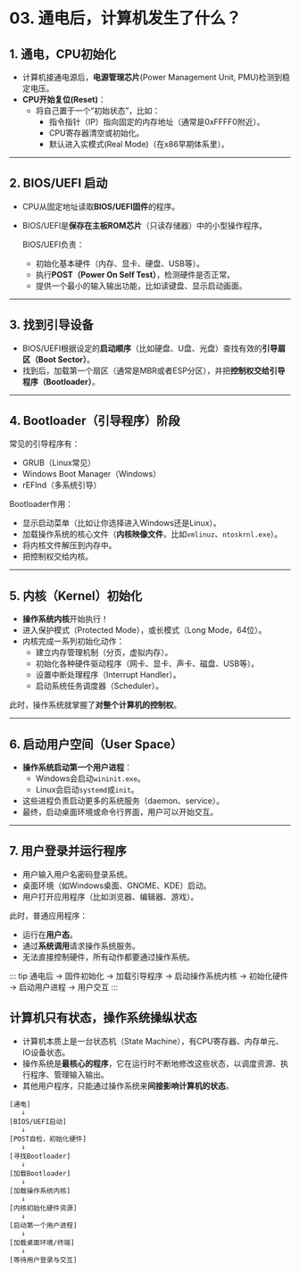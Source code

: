 # 03. 通电后，计算机发生了什么？

## 1. 通电，CPU初始化

- 计算机接通电源后，**电源管理芯片**(Power Management Unit, PMU)检测到稳定电压。
- **CPU开始复位(Reset)**：
  - 将自己置于一个“初始状态”，比如：
    - 指令指针（IP）指向固定的内存地址（通常是0xFFFF0附近）。
    - CPU寄存器清空或初始化。
    - 默认进入实模式(Real Mode)（在x86早期体系里）。

---

## 2. BIOS/UEFI 启动

- CPU从固定地址读取**BIOS/UEFI固件**的程序。
- BIOS/UEFI是**保存在主板ROM芯片**（只读存储器）中的小型操作程序。

  BIOS/UEFI负责：
  - 初始化基本硬件（内存、显卡、硬盘、USB等）。
  - 执行**POST（Power On Self Test）**，检测硬件是否正常。
  - 提供一个最小的输入输出功能，比如读键盘、显示启动画面。

---

## 3. 找到引导设备

- BIOS/UEFI根据设定的**启动顺序**（比如硬盘、U盘、光盘）查找有效的**引导扇区（Boot Sector）**。
- 找到后，加载第一个扇区（通常是MBR或者ESP分区），并把**控制权交给引导程序（Bootloader）**。

---

## 4. Bootloader（引导程序）阶段

常见的引导程序有：
- GRUB（Linux常见）
- Windows Boot Manager（Windows）
- rEFInd（多系统引导）

Bootloader作用：
- 显示启动菜单（比如让你选择进入Windows还是Linux）。
- 加载操作系统的核心文件（**内核映像文件**，比如`vmlinuz`、`ntoskrnl.exe`）。
- 将内核文件解压到内存中。
- 把控制权交给内核。

---

## 5. 内核（Kernel）初始化

- **操作系统内核**开始执行！
- 进入保护模式（Protected Mode），或长模式（Long Mode，64位）。
- 内核完成一系列初始化动作：
  - 建立内存管理机制（分页，虚拟内存）。
  - 初始化各种硬件驱动程序（网卡、显卡、声卡、磁盘、USB等）。
  - 设置中断处理程序（Interrupt Handler）。
  - 启动系统任务调度器（Scheduler）。

此时，操作系统就掌握了**对整个计算机的控制权**。

---

## 6. 启动用户空间（User Space）

- **操作系统启动第一个用户进程**：
  - Windows会启动`wininit.exe`。
  - Linux会启动`systemd`或`init`。
- 这些进程负责启动更多的系统服务（daemon、service）。
- 最终，启动桌面环境或命令行界面，用户可以开始交互。

---

## 7. 用户登录并运行程序

- 用户输入用户名密码登录系统。
- 桌面环境（如Windows桌面、GNOME、KDE）启动。
- 用户打开应用程序（比如浏览器、编辑器、游戏）。

此时，普通应用程序：
- 运行在**用户态**。
- 通过**系统调用**请求操作系统服务。
- 无法直接控制硬件，所有动作都要通过操作系统。

::: tip
通电后 → 固件初始化 → 加载引导程序 → 启动操作系统内核 → 初始化硬件 → 启动用户进程 → 用户交互
:::

## 计算机只有状态，操作系统操纵状态

- 计算机本质上是一台状态机（State Machine），有CPU寄存器、内存单元、IO设备状态。
- 操作系统是**最核心的程序**，它在运行时不断地修改这些状态，以调度资源、执行程序、管理输入输出。
- 其他用户程序，只能通过操作系统来**间接影响计算机的状态**。

```
[通电] 
   ↓
[BIOS/UEFI启动] 
   ↓
[POST自检，初始化硬件] 
   ↓
[寻找Bootloader]
   ↓
[加载Bootloader] 
   ↓
[加载操作系统内核] 
   ↓
[内核初始化硬件资源]
   ↓
[启动第一个用户进程]
   ↓
[加载桌面环境/终端]
   ↓
[等待用户登录与交互]
```
